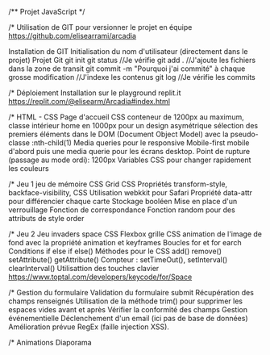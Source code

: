 /**
 Projet JavaScript
 */

/* Utilisation de GIT pour versionner le projet en équipe
https://github.com/elisearrami/arcadia

Installation de GIT
Initialisation du nom d'utilisateur (directement dans le projet)
Projet Git git init
git status //Je vérifie
git add . //J'ajoute les fichiers dans la zone de transit
git commit -m "Pourquoi j'ai commité" à chaque grosse modification //J'indexe les contenus
git log //Je vérifie les commits


/* Déploiement
Installation sur le playground replit.it
https://replit.com/@elisearm/Arcadia#index.html


/* HTML - CSS
Page d'accueil CSS conteneur de 1200px au maximum, classe intérieur home en 1000px pour un design asymétrique
sélection des premiers éléments dans le DOM (Document Object Model) avec la pseudo-classe :nth-child(1)
Media queries pour le responsive
Mobile-first mobile d'abord puis une media querie pour les écrans desktop.
Point de rupture (passage au mode ordi): 1200px
Variables CSS pour changer rapidement les couleurs

/* Jeu 1 jeu de mémoire
CSS Grid CSS
Propriétés transform-style, backface-visibility,  CSS
Utilisation webkkit pour Safari
Propriété data-attr pour différencier chaque carte
Stockage booléen
Mise en place d'un verrouillage
Fonction de correspondance
Fonction random pour des attributs de style order


/* Jeu 2 Jeu invaders space
CSS Flexbox grille
CSS animation de l'image de fond avec la propriété animation et keyframes
Boucles for et for earch
Conditions if else if else()
Méthodes pour le CSS add() remove() setAttribute() getAttribute()
Compteur : setTimeOut(), setInterval() clearInterval()
Utilisattion des touches clavier
https://www.toptal.com/developers/keycode/for/Space

/* Gestion du formulaire
Validation du formulaire submit
Récupération des champs renseignés
Utilisation de la méthode trim() pour supprimer les espaces vides avant et après
Vérifier la conformité des champs
Gestion événementielle
Déclenchement d'un email (ici pas de base de données)
Amélioration prévue RegEx (faille injection XSS).

/* Animations
Diaporama





